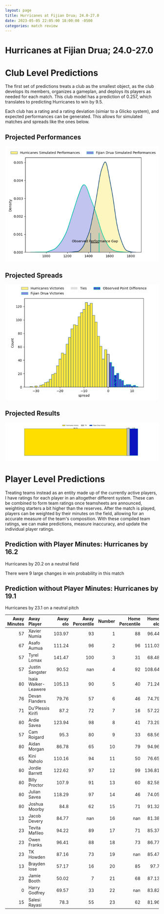 ```yaml
---  
layout: page  
title: Hurricanes at Fijian Drua; 24.0-27.0  
date: 2023-05-05 22:05:00 18:00:00 -0500  
categories: match review  
---
```

# Hurricanes at Fijian Drua; 24.0-27.0

# Club Level Predictions


The first set of predictions treats a club as the smallest object, as the club develops its members, organizes a gameplan, and deploys its players as needed for each match. This club model has a prediction of 0.257, which translates to predicting Hurricanes to win by 9.5.

Each club has a rating and a rating deviation (simiar to a Glicko system), and expected performances can be generated. This allows for simulated matches and spreads like the ones below.
## Projected Performances


![Projected Performances](plots/performances_2023-05-05-FijianDrua-Hurricanes.png)
## Projected Spreads


![Projected Spreads](plots/spreads_2023-05-05-FijianDrua-Hurricanes.png)
## Projected Results


![Projected Results](plots/resultbar_2023-05-05-FijianDrua-Hurricanes.png)
# Player Level Predictions


Treating teams instead as an entity made up of the currently active players, I have ratings for each player in an altogether different system. These can be combined to form team ratings once teamsheets are announced, weighting starters a bit higher than the reserves. After the match is played, players can be weighted by their minutes on the field, allowing for an accurate measure of the team's composition. With these compiled team ratings, we can make predictions, measure inaccuracy, and update the individual player ratings.
## Prediction with Player Minutes: Hurricanes by 16.2


Hurricanes by 20.2 on a neutral field

There were 9 large changes in win probability in this match
## Prediction without Player Minutes: Hurricanes by 19.1


Hurricanes by 23.1 on a neutral pitch



|   Away Minutes | Away Player          |   Away elo |   Away Percentile |   Number |   Home Percentile |   Home elo | Home Player           |   Home Minutes |
|---------------:|:---------------------|-----------:|------------------:|---------:|------------------:|-----------:|:----------------------|---------------:|
|             57 | Xavier Numia         |     103.97 |                93 |        1 |                88 |      96.44 | Haereiti Hetet        |             53 |
|             67 | Asafo Aumua          |     111.24 |                96 |        2 |                96 |     111.03 | Tevita Ikanivere      |             74 |
|             57 | Tyrel Lomax          |     141.47 |               100 |        3 |                31 |      68.48 | Samuela Tawake        |             45 |
|             57 | Justin Sangster      |      90.52 |               nan |        4 |                92 |     108.64 | Isoa Nasilasila       |             80 |
|             80 | Isaia Walker-Leawere |     105.13 |                90 |        5 |                40 |      71.24 | Joseva Tamani         |             80 |
|             76 | Devan Flanders       |      79.76 |                57 |        6 |                46 |      74.79 | Vilive Miramira       |             80 |
|             71 | Du'Plessis Kirifi    |      87.2  |                72 |        7 |                16 |      57.22 | Kitione Salawa        |             25 |
|             80 | Ardie Savea          |     123.94 |                98 |        8 |                41 |      73.29 | Elia Canakaivata      |             63 |
|             57 | Cam Roigard          |      95.3  |                80 |        9 |                33 |      68.56 | Frank Lomani          |             53 |
|             80 | Aidan Morgan         |      86.78 |                65 |       10 |                79 |      94.96 | Teti Tela             |             53 |
|             65 | Kini Naholo          |     110.16 |                94 |       11 |                50 |      76.65 | Taniela Rakuro        |             80 |
|             80 | Jordie Barrett       |     122.62 |                97 |       12 |                99 |     136.81 | Kalaveti Ravouvou     |             80 |
|             80 | Billy Proctor        |     107.9  |                91 |       13 |                60 |      82.58 | Iosefo Masi           |             80 |
|             80 | Julian Savea         |     118.29 |                97 |       14 |                46 |      74.05 | Selestino Ravutaumada |             61 |
|             80 | Joshua Moorby        |      84.8  |                62 |       15 |                71 |      91.32 | Ilaisa Droasese       |             80 |
|             13 | Jacob Devery         |      84.77 |               nan |       16 |               nan |      81.38 | Mesulame Dolokoto     |              6 |
|             23 | Tevita Mafileo       |      94.22 |                89 |       17 |                71 |      85.37 | Livai Natave          |             27 |
|             23 | Owen Franks          |      96.41 |                88 |       18 |                73 |      86.77 | Jone Koroiduadua      |             35 |
|             23 | TK Howden            |      87.16 |                73 |       19 |               nan |      85.47 | Etonia Waqa           |             17 |
|             13 | Brayden Iose         |      57.17 |                16 |       20 |                85 |      97.7  | Ratu Meli Derenalagi  |             55 |
|             23 | Jamie Booth          |      50.02 |                 7 |       21 |                68 |      87.13 | Peni Matawalu         |             27 |
|              0 | Harry Godfrey        |      69.57 |                33 |       22 |               nan |      83.82 | Kemu Valetini         |             27 |
|             15 | Salesi Rayasi        |      78.3  |                55 |       23 |                62 |      81.96 | Eroni Sau             |             19 |

